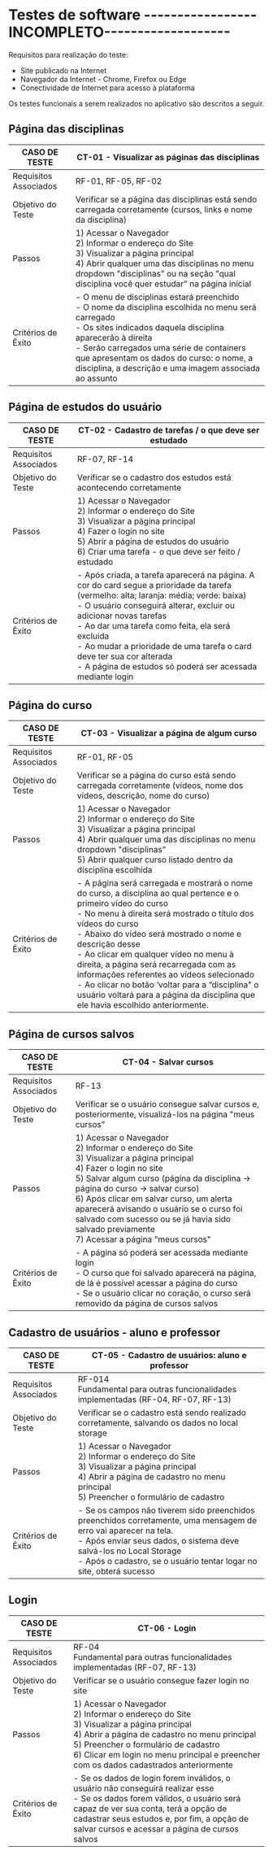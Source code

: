 # Testes de software **-----------------INCOMPLETO-------------------**

Requisitos para realização do teste:

- Site publicado na Internet
- Navegador da Internet - Chrome, Firefox ou Edge
- Conectividade de Internet para acesso à plataforma

Os testes funcionais a serem realizados no aplicativo são descritos a seguir.

## Página das disciplinas

|CASO DE TESTE        |CT-01 - Visualizar as páginas das disciplinas                                                                                                                                                                                                                                                                    |
|---------------------|-----------------------------------------------------------------------------------------------------------------------------------------------------------------------------------------------------------------------------------------------------------------------------------------------------------------|
|Requisitos Associados|RF-01, RF-05, RF-02                                                                                                                                                                                                                                                                                                     |
|Objetivo do Teste    |Verificar se a página das disciplinas está sendo carregada corretamente (cursos, links e nome da disciplina)                                                                                                                                                                                                     |
|Passos               |1) Acessar o Navegador <br> 2) Informar o endereço do Site <br>3) Visualizar a página principal  <br> 4) Abrir qualquer uma das disciplinas no menu dropdown "disciplinas" ou na seção "qual disciplina você quer estudar" na página inicial                                                                                                                                                   |
|Critérios de Êxito   |- O menu de disciplinas estará preenchido  <br>- O nome da disciplina escolhida no menu será carregado  <br>- Os sites indicados daquela disciplina aparecerão à direita  <br>- Serão carregados uma série de containers que apresentam os dados do curso: o nome, a disciplina, a descrição e uma imagem associada ao assunto |



## Página de estudos do usuário 

|CASO DE TESTE        |CT-02 - Cadastro de tarefas / o que deve ser estudado                                                                                                                                                                                                                                                                                                                                                   |
|---------------------|---------------------------------------------------------------------------------------------------------------------------------------------------------------------------------------------------------------------------------------------------------------------------------------------------------------------------------------------------------------------------------------------------|
|Requisitos Associados|RF-07, RF-14                                                                                                                                                                                                                                                                                                                                                                                              |
|Objetivo do Teste    |Verificar se o cadastro dos estudos está acontecendo corretamente                                                                                                                                                                                                                                                                                                                                  |
|Passos               |1) Acessar o Navegador <br>2) Informar o endereço do Site <br>3) Visualizar a página principal <br>4) Fazer o login no site  <br>5) Abrir a página de estudos do usuário  <br>6) Criar uma tarefa - o que deve ser feito / estudado                                                                                                                                                                                    |
|Critérios de Êxito   |- Após criada, a tarefa aparecerá na página. A cor do card segue a prioridade da tarefa (vermelho: alta; laranja: média; verde: baixa) <br>- O usuário conseguirá alterar, excluir ou adicionar novas tarefas <br>- Ao dar uma tarefa como feita, ela será excluída <br>- Ao mudar a prioridade de uma tarefa o card deve ter sua cor alterada <br>- A página de estudos só poderá ser acessada mediante login  |


## Página do curso 

|CASO DE TESTE        |CT-03 - Visualizar a página de algum curso                                                                                                                                                                                                                                                                                                                                                                                                                                                                                  |
|---------------------|----------------------------------------------------------------------------------------------------------------------------------------------------------------------------------------------------------------------------------------------------------------------------------------------------------------------------------------------------------------------------------------------------------------------------------------------------------------------------------------------------------------------------|
|Requisitos Associados|RF-01, RF-05                                                                                                                                                                                                                                                                                                                                                                                                                                                                                                                |
|Objetivo do Teste    |Verificar se a página do curso está sendo carregada corretamente (vídeos, nome dos vídeos, descrição, nome do curso)                                                                                                                                                                                                                                                                                                                                                                                                        |
|Passos               |1) Acessar o Navegador<br> 2) Informar o endereço do Site<br> 3) Visualizar a página principal<br> 4) Abrir qualquer uma das disciplinas no menu dropdown "disciplinas"<br> 5) Abrir qualquer curso listado dentro da disciplina escolhida                                                                                                                                                                                                                                                                                  |
|Critérios de Êxito   |- A página será carregada e mostrará o nome do curso, a disciplina ao qual pertence e o primeiro vídeo do curso<br> - No menu à direita será mostrado o título dos vídeos do curso<br> - Abaixo do vídeo será mostrado o nome e descrição desse<br> - Ao clicar em qualquer vídeo no menu à direita, a página será recarregada com as informações referentes ao vídeos selecionado<br> - Ao clicar no botão ‘voltar para a “disciplina" o usuário voltará para a página da disciplina que ele havia escolhido anteriormente.|


## Página de cursos salvos

|CASO DE TESTE        |CT-04 - Salvar cursos                                                                                                                                                                                                                                                                                                                                                                |
|---------------------|-------------------------------------------------------------------------------------------------------------------------------------------------------------------------------------------------------------------------------------------------------------------------------------------------------------------------------------------------------------------------------------|
|Requisitos Associados|RF-13                                                                                                                                                                                                                                                                                                                                                                                |
|Objetivo do Teste    |Verificar se o usuário consegue salvar cursos e, posteriormente, visualizá-los na página "meus cursos"                                                                                                                                                                                                                                                                               |
|Passos               |1) Acessar o Navegador <br>2) Informar o endereço do Site <br>3) Visualizar a página principal <br>4) Fazer o login no site  <br>5) Salvar algum curso (página da disciplina -> página do curso -> salvar curso) <br>6) Após clicar em salvar curso, um alerta aparecerá avisando o usuário se o curso foi salvado com sucesso ou se já havia sido salvado previamente <br>7) Acessar a página "meus cursos" |
|Critérios de Êxito   |- A página  só poderá ser acessada mediante login  <br>- O curso que foi salvado aparecerá na página, de lá é possível acessar a página do curso <br>- Se o usuário clicar no coração, o curso será removido da página de cursos salvos                                                                                                                                                      |

## Cadastro de usuários - aluno e professor

|CASO DE TESTE        |CT-05 - Cadastro de usuários: aluno e professor                                                                                                                                                                                                                  |
|---------------------|-----------------------------------------------------------------------------------------------------------------------------------------------------------------------------------------------------------------------------------------------------------------|
|Requisitos Associados|RF-014<br> Fundamental para outras funcionalidades implementadas (RF-04, RF-07, RF-13)                                                                                                                                                                           |
|Objetivo do Teste    |Verificar se o cadastro está sendo realizado corretamente, salvando os dados no local storage                                                                                                                                                    |
|Passos               |1) Acessar o Navegador<br> 2) Informar o endereço do Site<br> 3) Visualizar a página principal<br> 4) Abrir a página de cadastro no menu principal<br> 5) Preencher o formulário de cadastro                                                                     |
|Critérios de Êxito   |- Se os campos não tiverem sido preenchidos preenchidos corretamente, uma mensagem de erro vai aparecer na tela.<br> - Após enviar seus dados, o sistema deve salvá-los no Local Storage<br> - Após o cadastro, se o usuário tentar logar no site, obterá sucesso|


## Login

|CASO DE TESTE        |CT-06 - Login                                                                                                                                                                                                                                                                             |
|---------------------|------------------------------------------------------------------------------------------------------------------------------------------------------------------------------------------------------------------------------------------------------------------------------------------|
|Requisitos Associados|RF-04<br> Fundamental para outras funcionalidades implementadas (RF-07, RF-13)                                                                                                                                                                                                            |
|Objetivo do Teste    |Verificar se o usuário consegue fazer login no site                                                                                                                                                                                                                                       |
|Passos               |1) Acessar o Navegador<br> 2) Informar o endereço do Site<br> 3) Visualizar a página principal<br> 4) Abrir a página de cadastro no menu principal<br> 5) Preencher o formulário de cadastro<br> 6) Clicar em login no menu principal e preencher com os dados cadastrados anteriormente  |
|Critérios de Êxito   |- Se os dados de login forem inválidos, o usuário não conseguirá realizar esse <br> - Se os dados forem válidos, o usuário será capaz de ver sua conta, terá a opção de cadastrar seus estudos e, por fim, a opção de salvar cursos e acessar a página de cursos salvos                   |
